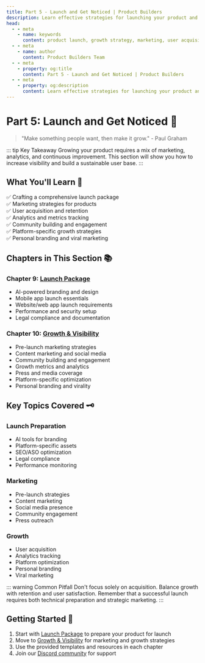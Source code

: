 ```yaml
---
title: Part 5 - Launch and Get Noticed | Product Builders
description: Learn effective strategies for launching your product and getting noticed in the market, including launch preparation, growth strategies, and visibility techniques.
head:
  - - meta
    - name: keywords
      content: product launch, growth strategy, marketing, user acquisition, analytics, product metrics, launch package, branding, SEO, ASO
  - - meta
    - name: author
      content: Product Builders Team
  - - meta
    - property: og:title
      content: Part 5 - Launch and Get Noticed | Product Builders
  - - meta
    - property: og:description
      content: Learn effective strategies for launching your product and getting noticed in the market, including launch preparation, growth strategies, and visibility techniques.
---
```


# Part 5: Launch and Get Noticed 🚀

> "Make something people want, then make it grow." - Paul Graham

::: tip Key Takeaway
Growing your product requires a mix of marketing, analytics, and continuous improvement. This section will show you how to increase visibility and build a sustainable user base.
:::

## What You'll Learn 🎯

<div class="learning-objectives">

✅ Crafting a comprehensive launch package  
✅ Marketing strategies for products  
✅ User acquisition and retention  
✅ Analytics and metrics tracking  
✅ Community building and engagement  
✅ Platform-specific growth strategies  
✅ Personal branding and viral marketing  

</div>

## Chapters in This Section 📚

<div class="chapters-grid">

### Chapter 9: [Launch Package](/part5/launch-package)
- AI-powered branding and design
- Mobile app launch essentials
- Website/web app launch requirements
- Performance and security setup
- Legal compliance and documentation

### Chapter 10: [Growth & Visibility](/part5/growth-visibility)
- Pre-launch marketing strategies
- Content marketing and social media
- Community building and engagement
- Growth metrics and analytics
- Press and media coverage
- Platform-specific optimization
- Personal branding and virality

</div>

## Key Topics Covered 🗝️

<div class="topics-grid">

### Launch Preparation
- AI tools for branding
- Platform-specific assets
- SEO/ASO optimization
- Legal compliance
- Performance monitoring

### Marketing
- Pre-launch strategies
- Content marketing
- Social media presence
- Community engagement
- Press outreach

### Growth
- User acquisition
- Analytics tracking
- Platform optimization
- Personal branding
- Viral marketing

</div>

::: warning Common Pitfall
Don't focus solely on acquisition. Balance growth with retention and user satisfaction. Remember that a successful launch requires both technical preparation and strategic marketing.
:::

## Getting Started 🚀

<div class="getting-started">

1. Start with [Launch Package](/part5/launch-package) to prepare your product for launch
2. Move to [Growth & Visibility](/part5/growth-visibility) for marketing and growth strategies
3. Use the provided templates and resources in each chapter
4. Join our [Discord community](https://discord.gg/productbuilders) for support

</div>
